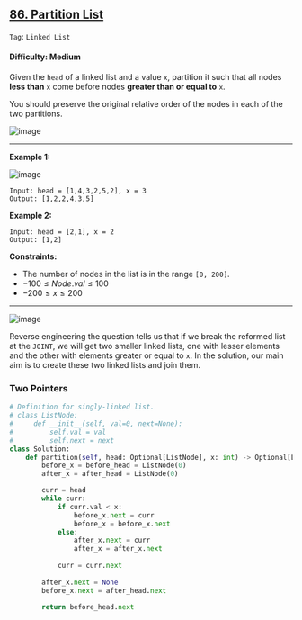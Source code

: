 ## [86. Partition List](https://leetcode.com/problems/partition-list/)

```Tag```: ```Linked List```

#### Difficulty: Medium

Given the ```head``` of a linked list and a value ```x```, partition it such that all nodes __less than__ ```x``` come before nodes __greater than or equal to__ ```x```.

You should preserve the original relative order of the nodes in each of the two partitions.

![image](https://github.com/quananhle/Python/assets/35042430/3b810ef5-c261-4095-841a-6d132408ec0d)

---

__Example 1:__

![image](https://assets.leetcode.com/uploads/2021/01/04/partition.jpg)
```
Input: head = [1,4,3,2,5,2], x = 3
Output: [1,2,2,4,3,5]
```

__Example 2:__
```
Input: head = [2,1], x = 2
Output: [1,2]
```

__Constraints:__

- The number of nodes in the list is in the range ```[0, 200]```.
- $-100 \le Node.val \le 100$
- $-200 \le x \le 200$

---

![image](https://leetcode.com/problems/partition-list/Figures/86/86_Partition_List_1.png)

Reverse engineering the question tells us that if we break the reformed list at the ```JOINT```, we will get two smaller linked lists, one with lesser elements and the other with elements greater or equal to ```x```. In the solution, our main aim is to create these two linked lists and join them.

### Two Pointers

```Python
# Definition for singly-linked list.
# class ListNode:
#     def __init__(self, val=0, next=None):
#         self.val = val
#         self.next = next
class Solution:
    def partition(self, head: Optional[ListNode], x: int) -> Optional[ListNode]:
        before_x = before_head = ListNode(0)
        after_x = after_head = ListNode(0)

        curr = head
        while curr:
            if curr.val < x:
                before_x.next = curr
                before_x = before_x.next
            else:
                after_x.next = curr
                after_x = after_x.next
            
            curr = curr.next
        
        after_x.next = None
        before_x.next = after_head.next

        return before_head.next
```

